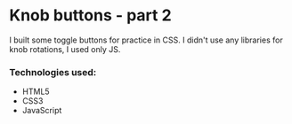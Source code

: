 <h1>Knob buttons - part 2</h1>
<p> I built some toggle buttons for practice in CSS. I didn't use any libraries for knob rotations, I used only JS.</p>

<h3>Technologies used:</h3>
<ul>
<li>HTML5</li>
<li>CSS3</li>
<li>JavaScript</li>
</ul>
